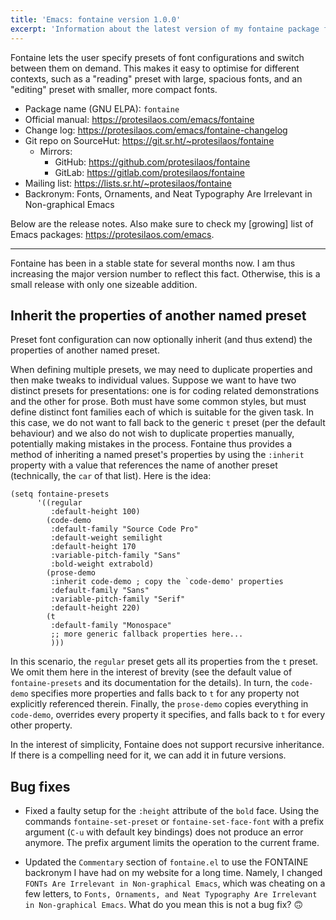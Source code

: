 ```yaml
---
title: 'Emacs: fontaine version 1.0.0'
excerpt: 'Information about the latest version of my fontaine package for GNU Emacs.'
---
```


Fontaine lets the user specify presets of font configurations and switch
between them on demand.  This makes it easy to optimise for different
contexts, such as a "reading" preset with large, spacious fonts, and an
"editing" preset with smaller, more compact fonts.

+ Package name (GNU ELPA): `fontaine`
+ Official manual: <https://protesilaos.com/emacs/fontaine>
+ Change log: <https://protesilaos.com/emacs/fontaine-changelog>
+ Git repo on SourceHut: <https://git.sr.ht/~protesilaos/fontaine>
  - Mirrors:
    + GitHub: <https://github.com/protesilaos/fontaine>
    + GitLab: <https://gitlab.com/protesilaos/fontaine>
+ Mailing list: <https://lists.sr.ht/~protesilaos/fontaine>
+ Backronym: Fonts, Ornaments, and Neat Typography Are Irrelevant in Non-graphical Emacs

Below are the release notes.  Also make sure to check my [growing] list
of Emacs packages: <https://protesilaos.com/emacs>.

* * *

Fontaine has been in a stable state for several months now.  I am thus
increasing the major version number to reflect this fact.  Otherwise,
this is a small release with only one sizeable addition.


## Inherit the properties of another named preset

Preset font configuration can now optionally inherit (and thus extend)
the properties of another named preset.

When defining multiple presets, we may need to duplicate properties
and then make tweaks to individual values.  Suppose we want to have
two distinct presets for presentations: one is for coding related
demonstrations and the other for prose.  Both must have some common
styles, but must define distinct font families each of which is
suitable for the given task.  In this case, we do not want to fall
back to the generic `t` preset (per the default behaviour) and we also
do not wish to duplicate properties manually, potentially making
mistakes in the process.  Fontaine thus provides a method of
inheriting a named preset's properties by using the `:inherit`
property with a value that references the name of another preset
(technically, the `car` of that list).  Here is the idea:

```elisp
(setq fontaine-presets
      '((regular
         :default-height 100)
        (code-demo
         :default-family "Source Code Pro"
         :default-weight semilight
         :default-height 170
         :variable-pitch-family "Sans"
         :bold-weight extrabold)
        (prose-demo
         :inherit code-demo ; copy the `code-demo' properties
         :default-family "Sans"
         :variable-pitch-family "Serif"
         :default-height 220)
        (t
         :default-family "Monospace"
         ;; more generic fallback properties here...
         )))
```

In this scenario, the `regular` preset gets all its properties from
the `t` preset.  We omit them here in the interest of brevity (see the
default value of `fontaine-presets` and its documentation for the
details).  In turn, the `code-demo` specifies more properties and
falls back to `t` for any property not explicitly referenced therein.
Finally, the `prose-demo` copies everything in `code-demo`, overrides
every property it specifies, and falls back to `t` for every other
property.

In the interest of simplicity, Fontaine does not support recursive
inheritance.  If there is a compelling need for it, we can add it in
future versions.


## Bug fixes

-   Fixed a faulty setup for the `:height` attribute of the `bold` face.
    Using the commands `fontaine-set-preset` or `fontaine-set-face-font`
    with a prefix argument (`C-u` with default key bindings) does not
    produce an error anymore.  The prefix argument limits the operation
    to the current frame.

-   Updated the `Commentary` section of `fontaine.el` to use the
    FONTAINE backronym I have had on my website for a long time.
    Namely, I changed `FONTs Are Irrelevant in Non-graphical Emacs`,
    which was cheating on a few letters, to `Fonts, Ornaments, and Neat
      Typography Are Irrelevant in Non-graphical Emacs`.  What do you mean
    this is not a bug fix? 🙃
